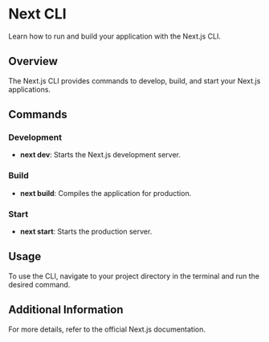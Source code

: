 # Next CLI

Learn how to run and build your application with the Next.js CLI.

## Overview

The Next.js CLI provides commands to develop, build, and start your Next.js applications. 

## Commands

### Development

- **next dev**: Starts the Next.js development server.

### Build

- **next build**: Compiles the application for production.

### Start

- **next start**: Starts the production server.

## Usage

To use the CLI, navigate to your project directory in the terminal and run the desired command. 

## Additional Information

For more details, refer to the official Next.js documentation.